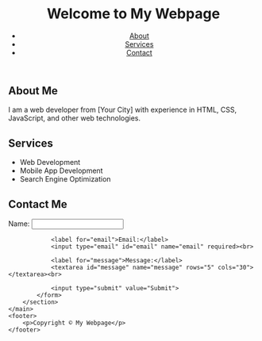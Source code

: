<!DOCTYPE html>
<html>
<head>
	<title>My Webpage</title>
	<meta charset="UTF-8">
	<meta name="viewport" content="width=device-width, initial-scale=1.0">
	<link rel="stylesheet" href="style.css">
</head>
<body>
	<header>
		<h1>Welcome to My Webpage</h1>
		<nav>
			<ul>
				<li><a href="#about">About</a></li>
				<li><a href="#services">Services</a></li>
				<li><a href="#contact">Contact</a></li>
			</ul>
		</nav>
	</header>
	<main>
		<section id="about">
			<h2>About Me</h2>
			<p>I am a web developer from [Your City] with experience in HTML, CSS, JavaScript, and other web technologies. </p>
		</section>
		<section id="services">
			<h2>Services</h2>
			<ul>
				<li>Web Development</li>
				<li>Mobile App Development</li>
				<li>Search Engine Optimization</li>
			</ul>
		</section>
		<section id="contact">
			<h2>Contact Me</h2>
			<form>
				<label for="name">Name:</label>
				<input type="text" id="name" name="name" required><br>

				<label for="email">Email:</label>
				<input type="email" id="email" name="email" required><br>

				<label for="message">Message:</label>
				<textarea id="message" name="message" rows="5" cols="30"></textarea><br>

				<input type="submit" value="Submit">
			</form>
		</section>
	</main>
	<footer>
		<p>Copyright © My Webpage</p>
	</footer>
</body>
</html>
